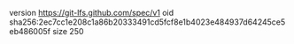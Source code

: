 version https://git-lfs.github.com/spec/v1
oid sha256:2ec7cc1e208c1a86b20333491cd5fcf8e1b4023e484937d64245ce5eb486005f
size 250
